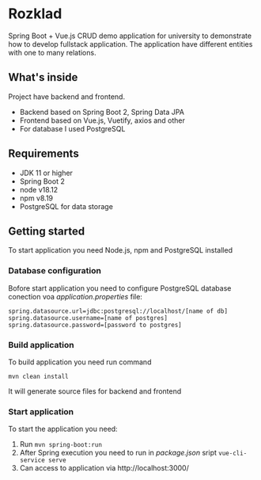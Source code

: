 # Rozklad
Spring Boot + Vue.js CRUD demo application for university to demonstrate how to develop fullstack application. The application have different entities with one to many relations.

## What's inside 
Project have backend and frontend. 
- Backend based on Spring Boot 2, Spring Data JPA
- Frontend based on Vue.js, Vuetify, axios and other 
- For database I used PostgreSQL

## Requirements 
- JDK 11 or higher
- Spring Boot 2
- node v18.12
- npm v8.19
- PostgreSQL for data storage

## Getting started
To start application you need Node.js, npm and PostgreSQL installed

### Database configuration
Bofore start application you need to configure PostgreSQL database conection voa *application.properties* file:

```
spring.datasource.url=jdbc:postgresql://localhost/[name of db]
spring.datasource.username=[name of postgres]
spring.datasource.password=[password to postgres]
```

### Build application 
To build application you need run command 
``` 
mvn clean install
```
It will generate source files for backend and frontend

### Start application
To start the application you need: 
1. Run ```mvn spring-boot:run```
2. After Spring execution you need to run in *package.json* sript ```vue-cli-service serve```
3. Can access to application via http://localhost:3000/

